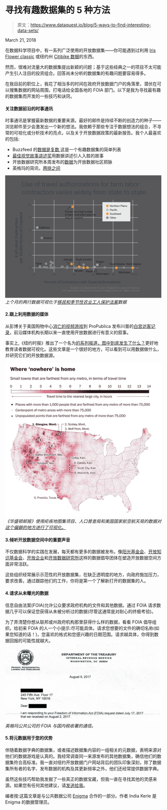 # 寻找有趣数据集的 5 种方法

> 原文：<https://www.dataquest.io/blog/5-ways-to-find-interesting-data-sets/>

March 21, 2018

在数据科学项目中，有一系列广泛使用的开放数据集——你可能遇到过利用 [Iris Flower classic](https://archive.ics.uci.edu/ml/datasets/iris) 或纽约州 [Citibike 数据](https://www.citibikenyc.com/system-data)的东西。

然而，很难对流量大的数据集提出新颖的问题；基于这些经典之一的项目不太可能产生引人注目的投资组合。回答尚未分析的数据集的有趣问题要容易得多。

在我目前的职位上，我花了相当多的时间在政府开放数据门户的角落里，潜伏在可以搜集数据的网站周围，打电话给全国各地的 FOIA 部门。以下是我为寻找最有趣的数据集而开发的一些技巧和诀窍。

#### 关注数据前沿的时事通讯

时事通讯是掌握最新数据的重要来源。最好的邮件是持续不断的创造力的种子——浏览邮件至少会激发出一个新的想法。我依赖于那些专注于数据想法的组合，不寻常的可视化或分析技术的亮点，以及关于开放数据政策的最新报告。我个人最喜欢的包括:

*   Buzzfeed 的[数据是复数](https://tinyletter.com/data-is-plural),这是一个有趣数据集的简单列表
*   [最佳视觉故事讲述奖](https://tinyletter.us16.list-manage1.com/subscribe?u=5c12dabe1e59a9fbde1174b8c&id=e27a48af53)用数据讲述引人入胜的故事
*   开放数据研究所本周发布的[数据](https://theodi.org/knowledge-opinion/the-week-in-data/)为开放数据社区把脉
*   英格玛的简讯，[两排之间](https://enigma.us5.list-manage.com/subscribe?u=04aa10cf99e0998bd8e69a109&id=e53dcad000)

![workers-01](img/b79cd397b48826fba746cb8c47f5429e.png) *上个月的两行数据可视化于[移民和季节性农业工人保护法案](https://public.enigma.com/datasets/department-of-labor-eligible-farm-labor-contractors/a68c6f50-9609-4a1d-9b67-6b0ab7f901ad)数据*

#### 2.跟上利用数据的媒体

从彭博关于美国购物中心[消亡的视频游戏](https://www.adweek.com/tv-video/bloomberg-created-a-video-game-to-document-the-demise-of-the-american-shopping-mall/)到 ProPublica 发布川普的[白宫访客记录](https://projects.propublica.org/graphics/wh-complex)，前沿媒体机构长期以来一直使用开放数据进行有意义的叙事。

事实上,《纽约时报》推出了一个名为[的系列报道，图中到底发生了什么？](https://www.nytimes.com/column/whats-going-on-in-this-graph)更好地教育读者数据可视化。这些文章是一个很好的地方，可以看到可以用数据做什么，并研究它们的开放数据源。

![Screen-Shot-2018-03-12-at-2.07.02-pm](img/ef9014264fe2be873c209898c36109db.png) *《华盛顿邮报》使用疟疾地图集项目、人口普查局和美国国家航空航天局的数据对[这个偏僻的地方进行了可视化。](https://www.washingtonpost.com/news/wonk/wp/2018/02/20/using-the-best-data-possible-we-set-out-to-find-the-middle-of-nowhere/?utm_term=.d7264cc95a80)*

#### 3.倾听开放数据空间中的重要声音

不仅数据科学的实践在发展，每天都有更多的数据被发布。像[阳光基金会](https://sunlightfoundation.com/)、[开放知识基金会](https://okfn.org/)、[开放企业](https://opencorporates.com/)和[开放数据研究所](https://theodi.org/)这样的数据倡导团体在塑造开放数据空间方面非常活跃。

这些组织经常展示示范性的开放数据集，在缺乏透明度的地方，向政府施加压力，要求改善。通过跟踪他们的工作，你将是第一个了解新打开的数据集的人。

#### 4.请求从未曝光的数据

信息自由法案(FOIA)允许公众要求政府机构的文件和其他数据。通过 FOIA 请求数据几乎可以保证您获得从未被分析过的数据(尽管这通常是对耐心的终极考验)。

为了弄清楚你想从联邦或州政府机构那里获得什么样的数据，看看 FOIA 倡导组织。给初来 FOIA 的人一个小提示:尽可能具体。请求您想要的文件的确切名称(如果您知道的话！)，您喜欢的格式和您感兴趣的日期范围。请求越具体，你得到数据回报的可能性就越大。![Screen-Shot-2018-03-12-at-2.11.24-pm](img/fcdf8f33dea5c1d7aa7df493b28a99ca.png) *英格玛公共公司的 FOIA 与国内税收署的通信。*

#### 5.将元数据用于您的优势

伴随着数据字典的数据集，或者描述数据集内容的一组相关的元数据，表明来源对他们的数据游戏是认真的。我经常调查同一来源发布的其他数据集，确信他们的数据集符合高标准。我一直对纽约开放数据门户网站背后的团队印象深刻，除了数据集所有者的名字、发布数据的机构及其更新频率之外，他们还经常提供数据字典。

虽然这些技巧帮助我发掘了一些真正的数据宝藏，但我一直在寻找其他的灵感来源。如果您有任何其他建议，请[发送给我](/cdn-cgi/l/email-protection#f9898c9b95909ad48a8c8989968b8db99c97909e9498d79a9694)。

编者按:这篇文章是与公共数据公司 [Enigma](https://www.enigma.com/) 合作的一部分。作者 India Kerle 是 Enigma 的数据管理员。
